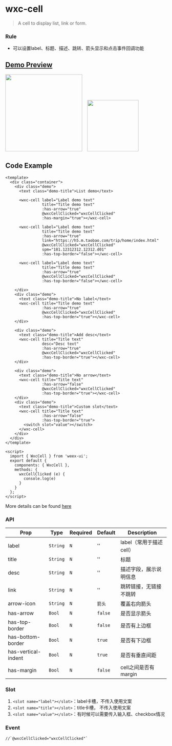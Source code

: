# wxc-cell 

> A cell to display list, link or form.

### Rule
  - 可以设置label、标题、描述、跳转、箭头显示和点击事件回调功能
  

## [Demo Preview](https://h5.m.taobao.com/trip/wxc-cell/index.html?_wx_tpl=https%3A%2F%2Fh5.m.taobao.com%2Ftrip%2Fwxc-cell%2Fdemo%2Findex.native-min.js)
<img src="https://img.alicdn.com/tfs/TB1mIA5c5qAXuNjy1XdXXaYcVXa-750-1334.jpg" width="240"/>&nbsp;&nbsp;&nbsp;&nbsp;<img src="https://img.alicdn.com/tfs/TB15ta_SpXXXXcFaVXXXXXXXXXX-191-197.png" width="160"/>

## Code Example

```vue
<template>
  <div class="container">
    <div class="demo">
      <text class="demo-title">List demo</text>

      <wxc-cell label="Label demo text"
                title="Title demo text"
                :has-arrow="true"
                @wxcCellClicked="wxcCellClicked"
                :has-margin="true"></wxc-cell>

      <wxc-cell label="Label demo text"
                title="Title demo text"
                :has-arrow="true"
                link="https://h5.m.taobao.com/trip/home/index.html"
                @wxcCellClicked="wxcCellClicked"
                spm="181.12312312.12312.d01"
                :has-top-border="false"></wxc-cell>

      <wxc-cell label="Label demo text"
                title="Title demo text"
                :has-arrow="true"
                @wxcCellClicked="wxcCellClicked"
                :has-top-border="false"></wxc-cell>

    </div>
    <div class="demo">
      <text class="demo-title">No label</text>
      <wxc-cell title="Title demo text"
                :has-arrow="true"
                @wxcCellClicked="wxcCellClicked"
                :has-top-border="true"></wxc-cell>
    </div>

    <div class="demo">
      <text class="demo-title">Add desc</text>
      <wxc-cell title="Title text"
                desc="Desc text"
                :has-arrow="true"
                @wxcCellClicked="wxcCellClicked"
                :has-top-border="true"></wxc-cell>
    </div>

    <div class="demo">
      <text class="demo-title">No arrow</text>
      <wxc-cell title="Title text"
                :has-arrow="false"
                @wxcCellClicked="wxcCellClicked"
                :has-top-border="true"></wxc-cell>
    </div>
    <div class="demo">
      <text class="demo-title">Custom slot</text>
      <wxc-cell title="Title text"
                :has-arrow="false"
                :has-top-border="true">
        <switch slot="value"></switch>
      </wxc-cell>
    </div>
  </div>
</template>

<script>
  import { WxcCell } from 'weex-ui';
  export default {
    components: { WxcCell },
    methods: {
      wxcCellClicked (e) {
        console.log(e)
      }
    }
  };
</script>
```
More details can be found [here](https://github.com/alibaba/weex-ui/blob/master/example/cell/index.vue)


### API

| Prop      | Type   |Required  | Default   | Description  |
|-------------|------------|--------|--------|-----|
| label | `String` | `N`|  '' |label（常用于描述cell） |
| title | `String` | `N`|  '' |标题 |
| desc  | `String` | `N`| '' |描述字段，展示说明信息 |
| link  | `String` | `N`| ''| 跳转链接，无链接不跳转 |
| arrow-icon | `String` | `N`|`箭头` |  覆盖右向箭头 |
| has-arrow | `Bool` |`N`| `false` |  是否显示箭头 |
| has-top-border | `Bool` | `N`| `false` |  是否有上边框 |
| has-bottom-border | `Bool` | `N`| `true` | 是否有下边框 |
| has-vertical-indent | `Bool` | `N`| `true` |  是否有垂直间距 |
| has-margin | `Bool` |`N`| `false` | cell之间是否有margin |


### Slot
1. `<slot name="label"></slot>`：label卡槽，不传入使用文案
2. `<slot name="title"></slot>`：title卡槽， 不传入使用文案
3. `<slot name="value"></slot>`：有时候可以需要传入输入框、checkbox情况


### Event

```
//`@wxcCellClicked="wxcCellClicked"`
```
